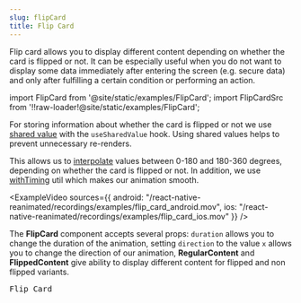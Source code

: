 ```yaml
---
slug: flipCard
title: Flip Card
---
```


Flip card allows you to display different content depending on whether the card is flipped or not. It can be especially useful when you do not want to display some data immediately after entering the screen (e.g. secure data) and only after fulfilling a certain condition or performing an action.

import FlipCard from '@site/static/examples/FlipCard';
import FlipCardSrc from '!!raw-loader!@site/static/examples/FlipCard';

<InteractiveExample src={FlipCardSrc} component={FlipCard} />

For storing information about whether the card is flipped or not we use [shared value](/docs/fundamentals/glossary#shared-value) with the `useSharedValue` hook. Using shared values helps to prevent unnecessary re-renders.

<CollapsibleCode src={FlipCardSrc} showLines={[117,117]} />

This allows us to [interpolate](/docs/utilities/interpolate) values between 0-180 and 180-360 degrees, depending on whether the card is flipped or not. In addition, we use [withTiming](/docs/animations/withTiming) util which makes our animation smooth.

<CollapsibleCode src={FlipCardSrc} showLines={[62,64]} />

<ExampleVideo
sources={{
        android: "/react-native-reanimated/recordings/examples/flip_card_android.mov",
        ios: "/react-native-reanimated/recordings/examples/flip_card_ios.mov"
    }}
/>

The **FlipCard** component accepts several props: `duration` allows you to change the duration of the animation, setting `direction` to the value `x` allows you to change the direction of our animation, **RegularContent** and **FlippedContent** give ability to display different content for flipped and non flipped variants.

<samp id="FlipCard">Flip Card</samp>

<CollapsibleCode src={FlipCardSrc} showLines={[51,103]} />
